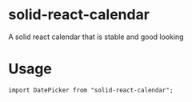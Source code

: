 # solid-react-calendar
A solid react calendar that is stable and good looking

# Usage
```nextjs
import DatePicker from "solid-react-calendar";
```
